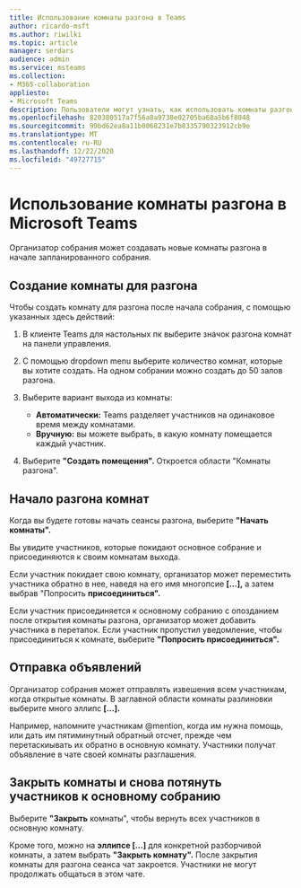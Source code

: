 ```yaml
---
title: Использование комнаты разгона в Teams
author: ricardo-msft
ms.author: riwilki
ms.topic: article
manager: serdars
audience: admin
ms.service: msteams
ms.collection:
- M365-collaboration
appliesto:
- Microsoft Teams
description: Пользователи могут узнать, как использовать комнаты разгона в Microsoft Teams
ms.openlocfilehash: 820380517a7f56a8a9738e02705ba68a5b6f8048
ms.sourcegitcommit: 99bd62ea8a11b0068231e7b8335790323912cb9e
ms.translationtype: MT
ms.contentlocale: ru-RU
ms.lasthandoff: 12/22/2020
ms.locfileid: "49727715"
---
```

# <a name="using-breakout-rooms-in-microsoft-teams"></a>Использование комнаты разгона в Microsoft Teams

Организатор собрания может создавать новые комнаты разгона в начале запланированного собрания.

## <a name="create-breakout-rooms"></a>Создание комнаты для разгона

Чтобы создать комнату для разгона после начала собрания, с помощью указанных здесь действий:

1. В клиенте Teams для настольных пк выберите значок разгона комнат на панели управления.

2. С помощью dropdown menu выберите количество комнат, которые вы хотите создать. На одном собрании можно создать до 50 залов разгона.

3. Выберите вариант выхода из комнаты:

    - **Автоматически:** Teams разделяет участников на одинаковое время между комнатами.
    - **Вручную:** вы можете выбрать, в какую комнату помещается каждый участник.

4. Выберите **"Создать помещения".** Откроется области "Комнаты разгона".

## <a name="start-breakout-rooms"></a>Начало разгона комнат

Когда вы будете готовы начать сеансы разгона, выберите **"Начать комнаты".**

Вы увидите участников, которые покидают основное собрание и присоединяются к своим комнатам выхода.

Если участник покидает свою комнату, организатор может переместить участника обратно в нее, наведя на его имя многопсие **[...],** а затем выбрав "Попросить **присоединиться".**

Если участник присоединяется к основному собранию с опозданием после открытия комнаты разгона, организатор может добавить участника в перетапок. Если участник пропустил уведомление, чтобы присоединиться к комнате, выберите **"Попросить присоединиться".**

## <a name="send-announcements"></a>Отправка объявлений

Организатор собрания может отправлять извешения всем участникам, когда открытые комнаты. В заглавной области комнаты разлиновки выберите много эллипс **[...].**

Например, напомните участникам @mention, когда им нужна помощь, или дать им пятиминутный обратный отсчет, прежде чем перетаскиывать их обратно в основную комнату.
Участники получат объявление в чате своей комнаты разглашения.

## <a name="close-rooms-and-pull-participants-back-to-the-main-meeting"></a>Закрыть комнаты и снова потянуть участников к основному собранию

Выберите **"Закрыть** комнаты", чтобы вернуть всех участников в основную комнату.

Кроме того, можно на **эллипсе [...]** для конкретной разборчивой комнаты, а затем выбрать **"Закрыть комнату".**
После закрытия комнаты для разгона сеанса чат закроется. Участники не могут продолжать общаться в этом чате.
